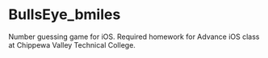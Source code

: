 # BullsEye_bmiles
Number guessing game for iOS. Required homework for Advance iOS class at Chippewa Valley Technical College.
